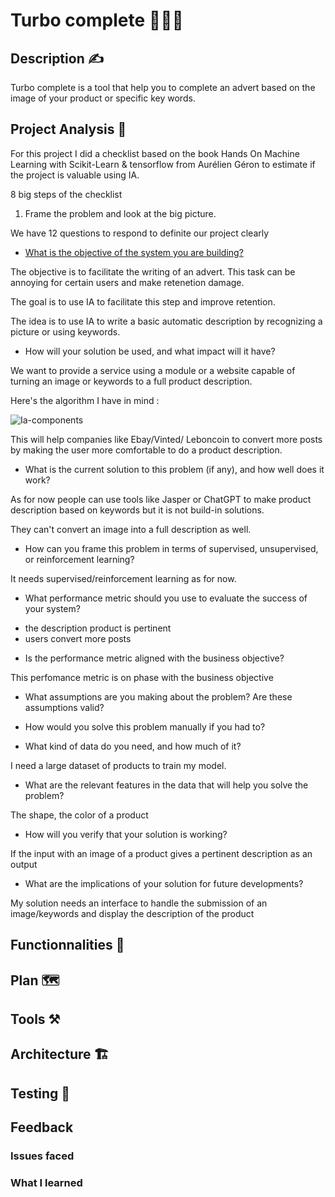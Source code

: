 # Turbo complete 🚀🚀🚀

## Description ✍

Turbo complete is a tool that help you to complete an advert based on the image of your product or specific key words.


## Project Analysis 🔬

For this project I did a checklist based on the book Hands On Machine Learning with Scikit-Learn & tensorflow from Aurélien Géron to estimate if the project is valuable using IA.

8 big steps of the checklist

1. Frame the problem and look at the big picture.

We have 12 questions to respond to definite our project clearly

- <ins>What is the objective of the system you are building?</ins>

The objective is to facilitate the writing of an advert. This task can be annoying for certain users and make retenetion damage. 

The goal is to use IA to facilitate this step and improve retention.

The idea is to use IA to write a basic automatic description by recognizing a picture or using keywords.

- How will your solution be used, and what impact will it have?

We want to provide a service using a module or a website capable of turning an image or keywords to a full product description.

Here's the algorithm I have in mind : 

![Ia-components](https://user-images.githubusercontent.com/44264590/230611526-6135912e-2480-4fdd-826a-82a4c1d458fc.png)

This will help companies like Ebay/Vinted/ Leboncoin to convert more posts by making the user more comfortable to do a product description.

- What is the current solution to this problem (if any), and how well does it work?

As for now people can use tools like Jasper or ChatGPT to make product description based on keywords but it is not build-in solutions.

They can't convert an image into a full description as well.

- How can you frame this problem in terms of supervised, unsupervised, or reinforcement learning?

It needs supervised/reinforcement learning as for now.

- What performance metric should you use to evaluate the success of your system?

* the description product is pertinent
* users convert more posts

- Is the performance metric aligned with the business objective?

This perfomance metric is on phase with the business objective

- What assumptions are you making about the problem? Are these assumptions valid?


- How would you solve this problem manually if you had to?

- What kind of data do you need, and how much of it?

I need a large dataset of products to train my model.

- What are the relevant features in the data that will help you solve the problem?

The shape, the color of a product

- How will you verify that your solution is working?

If the input with an image of a product gives a pertinent description as an output

- What are the implications of your solution for future developments?

My solution needs an interface to handle the submission of an image/keywords and display the description of the product

## Functionnalities 🧱

## Plan 🗺️

## Tools ⚒️

## Architecture 🏗️

## Testing 🧪

## Feedback

### Issues faced
### What I learned

